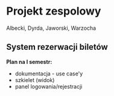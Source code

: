 Projekt zespolowy
=========
Albecki, Dyrda, Jaworski, Warzocha

System rezerwacji biletów
--------------


**Plan na I semestr:**
- dokumentacja - use case'y
- szkielet (widok)
- panel logowania/rejestracji

